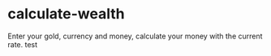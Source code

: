 # calculate-wealth
Enter your gold, currency and money, calculate your money with the current rate.
test

